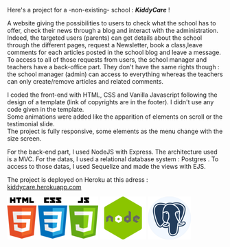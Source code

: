 Here's a project for a -non-existing- school : **_KiddyCare_** !  

A website giving the possibilities to users to check what the school has to offer, check their news through a blog and interact with the administration.  
Indeed, the targeted users (parents) can get details about the school through the different pages, request a Newsletter, book a class,leave comments for each articles posted in the school blog and leave a message.  
To access to all of those requests from users, the school manager and teachers have a back-office part. They don't have the same rights though : the school manager (admin) can access to everything whereas the teachers can only create/remove articles and related comments.   

I coded the front-end with HTML, CSS and Vanilla Javascript following the design of a template (link of copyrights are in the footer). I didn't use any code given in the template.  
Some animations were added like the apparition of elements on scroll or the testimonial slide.  
The project is fully responsive, some elements as the menu change with the size screen.  

For the back-end part, I used NodeJS with Express. The architecture used is a MVC. For the datas, I used a relational database system : Postgres . To access to those datas, I used Sequelize and made the views with EJS.  

The project is deployed on Heroku at this adress : [kiddycare.herokuapp.com](https://kiddycare.herokuapp.com/)    


![photo](./public/img/html.png) ![photo](./public/img/node.png)  ![photo](./public/img/pg.png) 